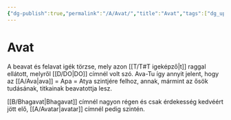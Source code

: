 ```yaml
---
{"dg-publish":true,"permalink":"/A/Avat/","title":"Avat","tags":["dg_uploaded"],"created":"2023-11-28T09:39","updated":"2023-11-28T09:39"}
---
```



# Avat

A beavat és felavat igék törzse, mely azon [[T/T#T igeképző\|t]] raggal ellátott, melyről [[D/DO\|DO]] címnél volt szó. Ava-Tu így annyit jelent, hogy az [[A/Ava\|ava]] = Apa = Atya szintjére felhoz, annak, mármint az ősök tudásának, titkainak beavatottja lesz.  

[[B/Bhagavat\|Bhagavat]] címnél nagyon régen és csak érdekesség kedvéért jött elő, [[A/Avatar\|avatar]] címnél pedig szintén.  